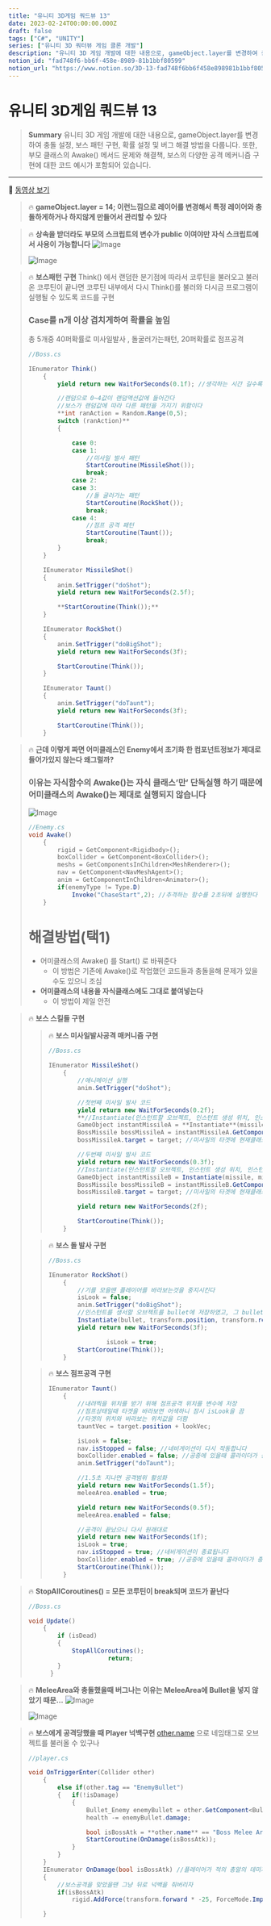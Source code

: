 ```yaml
---
title: "유니티 3D게임 쿼드뷰 13"
date: 2023-02-24T00:00:00.000Z
draft: false
tags: ["C#", "UNITY"]
series: ["유니티 3D 쿼터뷰 게임 클론 개발"]
description: "유니티 3D 게임 개발에 대한 내용으로, gameObject.layer를 변경하여 충돌 설정, 보스 패턴 구현, 확률 설정 및 버그 해결 방법을 다룹니다. 또한, 부모 클래스의 Awake() 메서드 문제와 해결책, 보스의 다양한 공격 메커니즘 구현에 대한 코드 예시가 포함되어 있습니다."
notion_id: "fad748f6-bb6f-458e-8989-81b1bbf80599"
notion_url: "https://www.notion.so/3D-13-fad748f6bb6f458e898981b1bbf80599"
---
```


# 유니티 3D게임 쿼드뷰 13

> **Summary**
> 유니티 3D 게임 개발에 대한 내용으로, gameObject.layer를 변경하여 충돌 설정, 보스 패턴 구현, 확률 설정 및 버그 해결 방법을 다룹니다. 또한, 부모 클래스의 Awake() 메서드 문제와 해결책, 보스의 다양한 공격 메커니즘 구현에 대한 코드 예시가 포함되어 있습니다.

---

🎥 [동영상 보기](https://www.youtube.com/watch?v=7JlujO3JYas&list=PLO-mt5Iu5TeYkrBzWKuTCl6IUm_bA6BKy&index=15)

> 🔥 **gameObject.layer = 14; 이런느낌으로  레이어를 변경해서 특정 레이어와 충돌하게하거나 하지않게 만들어서 관리할 수 있다**

> 🔥 **상속을 받더라도 부모의 스크립트의 변수가 public 이여야만 자식 스크립트에서 사용이 가능합니다**
> ![Image](https://prod-files-secure.s3.us-west-2.amazonaws.com/09ccd4d5-876c-4bba-bbdf-cc77a0a11257/96e55ed8-6e13-45a6-a55a-f48ee311e192/Untitled.png?X-Amz-Algorithm=AWS4-HMAC-SHA256&X-Amz-Content-Sha256=UNSIGNED-PAYLOAD&X-Amz-Credential=ASIAZI2LB466UIOH6KA2%2F20250724%2Fus-west-2%2Fs3%2Faws4_request&X-Amz-Date=20250724T120200Z&X-Amz-Expires=3600&X-Amz-Security-Token=IQoJb3JpZ2luX2VjEAQaCXVzLXdlc3QtMiJIMEYCIQDP1tGBcXDx0CKc64ste1cs24yccDshjxnRkOdwe6ooxAIhAPsBxDS8MUXkovCmKk5hXhmLEEyDhhFXt6TA7ozw%2B%2BnkKv8DCC0QABoMNjM3NDIzMTgzODA1IgxBF8diWvKbbpVqo7Mq3AOSicDaMkPL4Cnmo2PuammPWMbd9NNNQ2BiwY9ES5Tvzg9dujFsvf50Nt5IpqNMiRBXXwJh%2BFdnI0qkrt1t5KmYqkO7cv0r%2BxkmZCGAOubhejK6vdxA%2FX42J%2BbnaCYHnUMq%2FdHUhboQGtIJWiUHO95voad%2FR%2FC%2B25aopW%2FoT7nuuZ1Us%2FxG7NBqIfmd5YVvpFSSuQ%2FMzlT1Vdya86as9x0%2B42W0nlf5TgYxgnlfVdMbKfhDKSR0gD6JBOjBraILmpkqv7AXGh0njUsKTij36ToIVD05TEJU48ZK18YhKn8BEO3%2BgdEaQfLPIrZFLnUuSlCRQZQuhsMpNBC5DmAXutHEfEcS3zcVjgL32FARJTnfpvOfCHxvGnnjPmW%2FrRGYqvfaoBSrjMCBOk9X1vo6rLWZOMD5Md18KkTtBffmsBCB5YNcxhhKkXIc7X7NmG%2BIhgxNdwbwuX6UlKrJQ7%2F9BKt9BGn4TiSZ%2Fsng%2BorwlSmCEdlRLxMpt6O6DzUaWM24p62dLslgkv4gg7UnMIkNBjnNQX%2BzlwcaerKNfxyaicg9ilp5H%2BqtwCi5Q0Pl7Hn5AszjGIRES7hT1HbWa5l63UDU4RHuKWqDEhU8lDL2GhRkRmM%2BhHD%2F%2FaIDIMFkTzDmv4jEBjqkAd%2BPQrRigeZTinq%2BhtGhZDmENsQ%2BwA4n2DFW%2BwILhwxqbJXWAYnTP0B%2BDY8CRCpsvTISO7BIg6BQHMdQGGBdhH1aCpuuHv%2B9foWNVael5DmL4pdrgyjXfo4lL60waQ5bdQj5yZxnzLLtNgkMCpW5OyHyw8gsQAVwPQTzBvkH8kvL7Q7JCI86TdrmvpwOux1Z3Vz36lXmhcLlgQHg4CdQQlYigQXD&X-Amz-Signature=873858a8836b3b324a6e0bbc8316e97af1f469d24025e7fdfa0147503abff30c&X-Amz-SignedHeaders=host&x-amz-checksum-mode=ENABLED&x-id=GetObject)
>
> ![Image](https://prod-files-secure.s3.us-west-2.amazonaws.com/09ccd4d5-876c-4bba-bbdf-cc77a0a11257/46525853-760a-4ba5-9b0a-15d8b83ac8e4/Untitled.png?X-Amz-Algorithm=AWS4-HMAC-SHA256&X-Amz-Content-Sha256=UNSIGNED-PAYLOAD&X-Amz-Credential=ASIAZI2LB466UIOH6KA2%2F20250724%2Fus-west-2%2Fs3%2Faws4_request&X-Amz-Date=20250724T120200Z&X-Amz-Expires=3600&X-Amz-Security-Token=IQoJb3JpZ2luX2VjEAQaCXVzLXdlc3QtMiJIMEYCIQDP1tGBcXDx0CKc64ste1cs24yccDshjxnRkOdwe6ooxAIhAPsBxDS8MUXkovCmKk5hXhmLEEyDhhFXt6TA7ozw%2B%2BnkKv8DCC0QABoMNjM3NDIzMTgzODA1IgxBF8diWvKbbpVqo7Mq3AOSicDaMkPL4Cnmo2PuammPWMbd9NNNQ2BiwY9ES5Tvzg9dujFsvf50Nt5IpqNMiRBXXwJh%2BFdnI0qkrt1t5KmYqkO7cv0r%2BxkmZCGAOubhejK6vdxA%2FX42J%2BbnaCYHnUMq%2FdHUhboQGtIJWiUHO95voad%2FR%2FC%2B25aopW%2FoT7nuuZ1Us%2FxG7NBqIfmd5YVvpFSSuQ%2FMzlT1Vdya86as9x0%2B42W0nlf5TgYxgnlfVdMbKfhDKSR0gD6JBOjBraILmpkqv7AXGh0njUsKTij36ToIVD05TEJU48ZK18YhKn8BEO3%2BgdEaQfLPIrZFLnUuSlCRQZQuhsMpNBC5DmAXutHEfEcS3zcVjgL32FARJTnfpvOfCHxvGnnjPmW%2FrRGYqvfaoBSrjMCBOk9X1vo6rLWZOMD5Md18KkTtBffmsBCB5YNcxhhKkXIc7X7NmG%2BIhgxNdwbwuX6UlKrJQ7%2F9BKt9BGn4TiSZ%2Fsng%2BorwlSmCEdlRLxMpt6O6DzUaWM24p62dLslgkv4gg7UnMIkNBjnNQX%2BzlwcaerKNfxyaicg9ilp5H%2BqtwCi5Q0Pl7Hn5AszjGIRES7hT1HbWa5l63UDU4RHuKWqDEhU8lDL2GhRkRmM%2BhHD%2F%2FaIDIMFkTzDmv4jEBjqkAd%2BPQrRigeZTinq%2BhtGhZDmENsQ%2BwA4n2DFW%2BwILhwxqbJXWAYnTP0B%2BDY8CRCpsvTISO7BIg6BQHMdQGGBdhH1aCpuuHv%2B9foWNVael5DmL4pdrgyjXfo4lL60waQ5bdQj5yZxnzLLtNgkMCpW5OyHyw8gsQAVwPQTzBvkH8kvL7Q7JCI86TdrmvpwOux1Z3Vz36lXmhcLlgQHg4CdQQlYigQXD&X-Amz-Signature=a7e7fa33bea65abf42cba8802055b52b61dd7ecf98cb72a8f6f0352d2bf55b33&X-Amz-SignedHeaders=host&x-amz-checksum-mode=ENABLED&x-id=GetObject)
>
>

> 🔥 **보스패턴 구현**
> Think() 에서 랜덤한 분기점에 따라서 코루틴을 불러오고 불러온 코루틴이 끝나면 코루틴 내부에서 다시 Think()를 불러와 다시금 프로그램이 실행될 수 있도록 코드를 구현
>
>
> ### Case를 n개 이상 겹치게하여 확률을 높임
> 총 5개중 40퍼확률로 미사일발사 , 돌굴러가는패턴, 20퍼확률로 점프공격
>
> ```c#
> //Boss.cs
>
> IEnumerator Think()
>     {
>         yield return new WaitForSeconds(0.1f); //생각하는 시간 길수록 보스가 쉬워진다
>
>         //랜덤으로 0~4값이 랜덤액션값에 들어간다
>         //보스가 랜덤값에 따라 다른 패턴을 가지기 위함이다
>         **int ranAction = Random.Range(0,5);
>         switch (ranAction)**
>         {
>
>             case 0:
>             case 1:
>                 //미사일 발사 패턴
>                 StartCoroutine(MissileShot());
>                 break;
>             case 2:
>             case 3:
>                 //돌 굴러가는 패턴
>                 StartCoroutine(RockShot());
>                 break;
>             case 4:
>                 //점프 공격 패턴
>                 StartCoroutine(Taunt());
>                 break;
>         }
>     }
>
>     IEnumerator MissileShot()
>     {
>         anim.SetTrigger("doShot");
>         yield return new WaitForSeconds(2.5f);
>
>         **StartCoroutine(Think());**
>     }
>
>     IEnumerator RockShot()
>     {
>         anim.SetTrigger("doBigShot");
>         yield return new WaitForSeconds(3f);
>
>         StartCoroutine(Think());
>     }
>
>     IEnumerator Taunt()
>     {
>         anim.SetTrigger("doTaunt");
>         yield return new WaitForSeconds(3f);
>
>         StartCoroutine(Think());
>     }
> ```
>
>

> 🔥 **근데 이렇게 짜면 어미클래스인 Enemy에서 초기화 한 컴포넌트정보가 제대로 들어가있지 않는다 왜그럴까?**
> ### 이유는 자식함수의 Awake()는 자식 클래스’만’ 단독실행 하기 때문에 어미클래스의 Awake()는 제대로 실행되지 않습니다
>
> ![Image](https://prod-files-secure.s3.us-west-2.amazonaws.com/09ccd4d5-876c-4bba-bbdf-cc77a0a11257/d05de353-8b84-42f8-9b5a-8e36f73ba209/Untitled.png?X-Amz-Algorithm=AWS4-HMAC-SHA256&X-Amz-Content-Sha256=UNSIGNED-PAYLOAD&X-Amz-Credential=ASIAZI2LB466ZVDSDR73%2F20250724%2Fus-west-2%2Fs3%2Faws4_request&X-Amz-Date=20250724T120202Z&X-Amz-Expires=3600&X-Amz-Security-Token=IQoJb3JpZ2luX2VjEAQaCXVzLXdlc3QtMiJGMEQCIDJ3sdlEOZcOFD4YJ2eXLmGHgxKJyo87sa50zdzl6j7cAiBi9O%2BgtIeT9XlX1XT8FGxK75K6%2B%2Bq6N0dwt2AgVZmdjSr%2FAwgtEAAaDDYzNzQyMzE4MzgwNSIM%2BqUYGyYJKxGwvhZ0KtwDs%2BUGWpWEBSAUVpn%2FnB3%2B7keNAvix2AomXxS8N1SAu3B9iuZe14u8eYZtXo7RKQvSPa8dolJFuAL8CKH5h9cqnovlstIcG8UPUaSuVTRiHXrNJHOYfB%2FoCtUCIDieA9mYx%2Fdm0WSLQgp70185BZU09JoGY7OeQxlaEikzfCOidMb6EjI37sicU1zALRoD6hFH1W9yhH%2FE2SP693TFqr3f7XdEsu6xk37gXkX%2Fn9BDd9jvHB40ezGcFywWb6oB2f1VpMJ9L15HtrfMhDnPmhH34OGsg5eEGp8A4jWY9OPW8jFdQphkCZ0yrBaaivUy0MhJQHHHj%2BV%2BTzh2mmplSwfqLTR9KIel3FwzuiE2vW6FmMwakSoBhdO5eaasSMu5Be9kuCQiQii3tpXFDYrYxMg5sUC%2FLgRPlz79B6QlQ1M55AV9zW98jWfCgN%2Fyq1FhDTxFDUHP51tFmQuZzMZx4Vz9PYXrovbbETkNmpInmVOW2IOUwiB9Mm%2FgeoIUyPJHIYlCSSsnHTu8qy%2F1sUZAO7qVhXNIK%2BnaPNkHeUArZxlIOTRwUCfhuqzmN5Ra9VcJpUAYr53FkQ9mW5dSLqPLv1eOcGFgxJrZD3%2FMSzYg7%2BHiIvwO8VyC1zlrISPuyIQwwr%2BIxAY6pgHcMatoUXGBxl%2BQdm%2BAr6phJk1kvXWYY0dc5V%2BlarOiCtzjQveon5cZbyoyXVAQO1gMVg5I5tRYIWk2X%2B5U2YMp2LjOGNxqsBiSc45svlPEEXm6VtOy6%2BZb6iOQHWshOiyU4V%2F19kXWphaLWKNBOpgA8d11xPKBKgPXM3hQazm2g1PLbRHCkGClPIzG9094n5g1cP4QBIfl0UWS0%2FreePlQx5uC2F66&X-Amz-Signature=4c6cb330438ff97d54656b360ef048880d03b9101e82dce3ed6a02c45bfdc852&X-Amz-SignedHeaders=host&x-amz-checksum-mode=ENABLED&x-id=GetObject)
>
> ```c#
> //Enemy.cs
> void Awake()
>     {
>         rigid = GetComponent<Rigidbody>();
>         boxCollider = GetComponent<BoxCollider>();
>         meshs = GetComponentsInChildren<MeshRenderer>();
>         nav = GetComponent<NavMeshAgent>();
>         anim = GetComponentInChildren<Animator>();
>         if(enemyType != Type.D)
>             Invoke("ChaseStart",2); //추격하는 함수를 2초뒤에 실행한다
>     }
> ```
>
> # 해결방법(택1)
>
> - 어미클래스의 Awake() 를 Start() 로 바꿔준다
>   - 이 방법은 기존에 Awake()로 작업했던 코드들과 충돌을해 문제가 있을수도 있으니 조심 
> - **어미클래스의 내용을 자식클래스에도 그대로 붙여넣는다**
>   - 이 방법이 제일 안전
>

> 🔥 **보스 스킬들 구현**
> > 🔥 **보스 미사일발사공격 매커니즘 구현**
> > ```c#
> > //Boss.cs
> >
> > IEnumerator MissileShot()
> >     {
> >         //애니메이션 실행
> >         anim.SetTrigger("doShot");
> >
> >         //첫번째 미사일 발사 코드
> >         yield return new WaitForSeconds(0.2f);
> >         **//Instantiate(인스턴트할 오브젝트, 인스턴트 생성 위치, 인스턴트 생성 각도)**
> >         GameObject instantMissileA = **Instantiate**(missile, missilePortA.position, missilePortA.rotation);
> >         BossMissile bossMissileA = instantMissileA.GetComponent<BossMissile>();
> >         bossMissileA.target = target; //미사일의 타겟에 현재클래스의 타겟을 담는다
> >
> >         //두번째 미사일 발사 코드
> >         yield return new WaitForSeconds(0.3f);
> >         //Instantiate(인스턴트할 오브젝트, 인스턴트 생성 위치, 인스턴트 생성 각도)
> >         GameObject instantMissileB = Instantiate(missile, missilePortB.position, missilePortB.rotation);
> >         BossMissile bossMissileB = instantMissileB.GetComponent<BossMissile>();
> >         bossMissileB.target = target; //미사일의 타겟에 현재클래스의 타겟을 담는다
> >
> >         yield return new WaitForSeconds(2f);
> >
> >         StartCoroutine(Think());
> >     }
> > ```
> >
> >
>
> > 🔥 **보스 돌 발사 구현**
> > ```c#
> > //Boss.cs
> >
> > IEnumerator RockShot()
> >     {
> >         //기를 모을땐 플레이어를 바라보는것을 중지시킨다
> >         isLook = false;
> >         anim.SetTrigger("doBigShot");
> >         //인스턴트를 생서할 오브젝트를 bullet에 저장하였고, 그 bullet의 pos값과 rotate 값을 그대로 받아오겠다는 뜻
> >         Instantiate(bullet, transform.position, transform.rotation);
> >         yield return new WaitForSeconds(3f);
> >
> > 				isLook = true;
> >         StartCoroutine(Think());
> >     }
> > ```
> >
> >
>
> > 🔥 **보스 점프공격 구현**
> > ```c#
> > IEnumerator Taunt()
> >     {
> >         //내려찍을 위치를 받기 위해 점프공격 위치를 변수에 저장
> >         //점프상태일때 타겟을 바라보면 어색하니 잠시 isLook을 끔
> >         //타겟의 위치와 바라보는 위치값을 더함
> >         tauntVec = target.position + lookVec;
> >
> >         isLook = false;
> >         nav.isStopped = false; //네비게이션이 다시 작동합니다
> >         boxCollider.enabled = false; //공중에 있을때 콜라이더가 충돌하여 데미지를 입지 않게
> >         anim.SetTrigger("doTaunt");
> >
> >         //1.5초 지나면 공격범위 활성화
> >         yield return new WaitForSeconds(1.5f);
> >         meleeArea.enabled = true;
> >
> >         yield return new WaitForSeconds(0.5f);
> >         meleeArea.enabled = false;
> >
> >         //공격이 끝났으니 다시 원래대로
> >         yield return new WaitForSeconds(1f);
> >         isLook = true;
> >         nav.isStopped = true; //네비게이션이 종료됩니다
> >         boxCollider.enabled = true; //공중에 있을때 콜라이더가 충돌하여 데미지를 입지 않게
> >         StartCoroutine(Think());
> >     }
> > ```
> >
> >
>
>

> 🔥 **StopAllCoroutines() = 모든 코루틴이 break되며 코드가 끝난다**
> ```c#
> //Boss.cs
>
> void Update()
>     {
>         if (isDead)
>         {
>             StopAllCoroutines();
> 						return;
>         }
> 		}
> ```
>
>

> 🔥 **MeleeArea와 충돌했을때 버그나는 이유는 MeleeArea에 Bullet을 넣지 않았기 때문…**
> ![Image](https://prod-files-secure.s3.us-west-2.amazonaws.com/09ccd4d5-876c-4bba-bbdf-cc77a0a11257/6cbd6267-d0f7-4db4-8e2e-d29008486f7b/Untitled.png?X-Amz-Algorithm=AWS4-HMAC-SHA256&X-Amz-Content-Sha256=UNSIGNED-PAYLOAD&X-Amz-Credential=ASIAZI2LB4666XBL3QY6%2F20250724%2Fus-west-2%2Fs3%2Faws4_request&X-Amz-Date=20250724T120204Z&X-Amz-Expires=3600&X-Amz-Security-Token=IQoJb3JpZ2luX2VjEAQaCXVzLXdlc3QtMiJHMEUCIG1d2IXA83mrDUR6Twp%2B%2F18jxe9V23BTLCQrP3P6lHgDAiEArRM%2BJrzEXiXZgDzca8E5CSRAPlTsDLsGjy3cHN5F3%2F0q%2FwMILRAAGgw2Mzc0MjMxODM4MDUiDC1GZYt6tpVUZ7y6zCrcA3olJVwNBs4kk6YpmAe4kHe2lpviDM8vRmYxkmDkmCBJKEnhFX3pO03%2BvJrZJtIqy1qtuwhHN9BOBrFKtqOp0kkaKyasTNc%2FwqC1egHVZbTVFgBcq348UIk9s4O3ihI2xm3DOmdOH73hhSGllRZfyIx%2Bnzo43VEtbHcVCAnBISz6IN3d7FEjQ1tyEXqNP%2Fk4Rd9WuPcQeqFwVyzsGZXqAE8d8wtGOgCuBHnpqS1XsTb3hXFAQRtld55qFXwEjwq%2BlIf5q3ldl6G9knq0UJOH21QYU%2BdqWfjApeGUsgOgzz3hFrdSi%2FXjqpy6ciQX1CJ%2FvmGPRGYfyq3sE8xPNHLOkhwk1cYM1YA%2B1L%2FiVHmsWlAifImU9zzciS%2F9jhk3g4%2Fc8eFwDzhyMW5IL%2BTMQm%2BPv3aA%2By%2F8ET5IBEi%2BwNlJqLZTkjej3f9S%2Bw19m0Cz6hz6uwlnhWjnjdK3v1LXmEIdpi9s%2BdjY4%2FyL%2FgTN6VxaH2pOfgaAmziHoJOQxSoHRxsqdqP%2BJP8SCbIUZ71cmcG4hJElc64o%2FVYTVN8et54PIaKYcrMpGwM2QVpVRr%2FxWisfmyxB2w235TqLzRCR1HAiQKQlJospJmsFVNTM5L0rcukYQRyWLF3zMuGINPsoMPm%2BiMQGOqUBS4cCAEc7Y5Pl6T0A7T95go7s9X1kQnBiXjbpEhx1sWb6gFNyq4e5PqR9TttLDmdwOXdS9LrVEoZQEyBXnLR5zw3yrLrBp2rNDgL4oL43R6ZurK%2F0qOnZ%2BbMvTmi2V6wSDwc4TS2NspsLs8hLtZfY6Y9B9o7e0gWX2JBcaGIlMhJnp1ypROybejdksVJHHAV%2FRV5jqqf0%2FCaH0SxMuYluLrxcFr%2BV&X-Amz-Signature=deec60ea69c2c7dcdf6b227c3e1752cf78393987248b50387aceda11886bad6c&X-Amz-SignedHeaders=host&x-amz-checksum-mode=ENABLED&x-id=GetObject)
>
> ![Image](https://prod-files-secure.s3.us-west-2.amazonaws.com/09ccd4d5-876c-4bba-bbdf-cc77a0a11257/34a9776b-7cc5-494d-adec-80cd520604ab/Untitled.png?X-Amz-Algorithm=AWS4-HMAC-SHA256&X-Amz-Content-Sha256=UNSIGNED-PAYLOAD&X-Amz-Credential=ASIAZI2LB4666XBL3QY6%2F20250724%2Fus-west-2%2Fs3%2Faws4_request&X-Amz-Date=20250724T120204Z&X-Amz-Expires=3600&X-Amz-Security-Token=IQoJb3JpZ2luX2VjEAQaCXVzLXdlc3QtMiJHMEUCIG1d2IXA83mrDUR6Twp%2B%2F18jxe9V23BTLCQrP3P6lHgDAiEArRM%2BJrzEXiXZgDzca8E5CSRAPlTsDLsGjy3cHN5F3%2F0q%2FwMILRAAGgw2Mzc0MjMxODM4MDUiDC1GZYt6tpVUZ7y6zCrcA3olJVwNBs4kk6YpmAe4kHe2lpviDM8vRmYxkmDkmCBJKEnhFX3pO03%2BvJrZJtIqy1qtuwhHN9BOBrFKtqOp0kkaKyasTNc%2FwqC1egHVZbTVFgBcq348UIk9s4O3ihI2xm3DOmdOH73hhSGllRZfyIx%2Bnzo43VEtbHcVCAnBISz6IN3d7FEjQ1tyEXqNP%2Fk4Rd9WuPcQeqFwVyzsGZXqAE8d8wtGOgCuBHnpqS1XsTb3hXFAQRtld55qFXwEjwq%2BlIf5q3ldl6G9knq0UJOH21QYU%2BdqWfjApeGUsgOgzz3hFrdSi%2FXjqpy6ciQX1CJ%2FvmGPRGYfyq3sE8xPNHLOkhwk1cYM1YA%2B1L%2FiVHmsWlAifImU9zzciS%2F9jhk3g4%2Fc8eFwDzhyMW5IL%2BTMQm%2BPv3aA%2By%2F8ET5IBEi%2BwNlJqLZTkjej3f9S%2Bw19m0Cz6hz6uwlnhWjnjdK3v1LXmEIdpi9s%2BdjY4%2FyL%2FgTN6VxaH2pOfgaAmziHoJOQxSoHRxsqdqP%2BJP8SCbIUZ71cmcG4hJElc64o%2FVYTVN8et54PIaKYcrMpGwM2QVpVRr%2FxWisfmyxB2w235TqLzRCR1HAiQKQlJospJmsFVNTM5L0rcukYQRyWLF3zMuGINPsoMPm%2BiMQGOqUBS4cCAEc7Y5Pl6T0A7T95go7s9X1kQnBiXjbpEhx1sWb6gFNyq4e5PqR9TttLDmdwOXdS9LrVEoZQEyBXnLR5zw3yrLrBp2rNDgL4oL43R6ZurK%2F0qOnZ%2BbMvTmi2V6wSDwc4TS2NspsLs8hLtZfY6Y9B9o7e0gWX2JBcaGIlMhJnp1ypROybejdksVJHHAV%2FRV5jqqf0%2FCaH0SxMuYluLrxcFr%2BV&X-Amz-Signature=b8e86e755ec1845cc65b52c8bbc38cee219a1c3dea2b7b641d477af81f08a773&X-Amz-SignedHeaders=host&x-amz-checksum-mode=ENABLED&x-id=GetObject)
>
>

> 🔥 **보스에게 공격당했을 때 Player 넉백구현**
> [other.name](http://other.name/) 으로 네임태그로 오브젝트를 불러올 수 있구나
>
> ```c#
> //player.cs
>
> void OnTriggerEnter(Collider other)
>     {
>         else if(other.tag == "EnemyBullet")
>         {   if(!isDamage)
>             {
>                 Bullet_Enemy enemyBullet = other.GetComponent<Bullet_Enemy>();
>                 health -= enemyBullet.damage;
>
>                 bool isBossAtk = **other.name** == "Boss Melee Area";
>                 StartCoroutine(OnDamage(isBossAtk));
>             }
>         }
>     }
>     IEnumerator OnDamage(bool isBossAtk) //플레이어가 적의 총알의 데미지를 입었을 때
>     {
>         //보스공격을 맞았을땐 그냥 뒤로 넉백을 줘버리자
>         if(isBossAtk)
>             rigid.AddForce(transform.forward * -25, ForceMode.Impulse);
>
>     }
> ```
>
>


